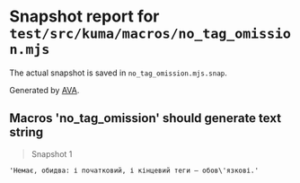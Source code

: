 # Snapshot report for `test/src/kuma/macros/no_tag_omission.mjs`

The actual snapshot is saved in `no_tag_omission.mjs.snap`.

Generated by [AVA](https://avajs.dev).

## Macros 'no_tag_omission' should generate text string

> Snapshot 1

    'Немає, обидва: і початковий, і кінцевий теги — обов\'язкові.'

